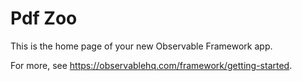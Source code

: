 # Pdf Zoo

This is the home page of your new Observable Framework app.

For more, see <https://observablehq.com/framework/getting-started>.
